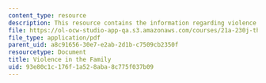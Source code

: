 ```yaml
---
content_type: resource
description: This resource contains the information regarding violence in the family.
file: https://ol-ocw-studio-app-qa.s3.amazonaws.com/courses/21a-230j-the-contemporary-american-family-spring-2004/93e80c1c176f1a528aba8c775f037b09_MIT21A_230JS04_19godrum.pdf
file_type: application/pdf
parent_uid: a8c91656-30e7-e2ab-2d1b-c7509cb2350f
resourcetype: Document
title: Violence in the Family
uid: 93e80c1c-176f-1a52-8aba-8c775f037b09
---
```

